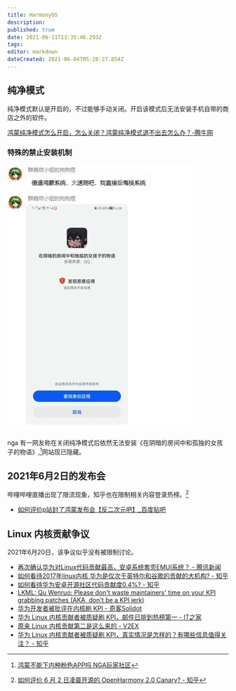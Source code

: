 ```yaml
---
title: HarmonyOS
description: 
published: true
date: 2021-06-11T13:35:46.293Z
tags: 
editor: markdown
dateCreated: 2021-06-04T05:20:27.854Z
---
```


## 纯净模式

纯净模式默认是开启的，不过能够手动关闭。开启该模式后无法安装手机自带的商店之外的软件。

[鸿蒙纯净模式怎么开启，怎么关闭？鸿蒙纯净模式退不出去怎么办？-腾牛网](https://web.archive.org/web/20210604044029/https://www.qqtn.com/article/article_311947_1.html)

### 特殊的禁止安装机制

![在阴暗的房间中和孤独的女孩子的物语](/src/在阴暗的房间中和孤独的女孩子的物语.webp)

nga 有一网友称在关闭纯净模式后依然无法安装《在阴暗的房间中和孤独的女孩子的物语》,[^2gISZ]网站现已隐藏。

[^2gISZ]: [鸿蒙不能下内种粉色APP吗 NGA玩家社区](https://archive.is/2gISZ "https://bbs.nga.cn/read.php?tid=27040410")

## 2021年6月2日的发布会

哔哩哔哩直播出现了限流现象，知乎也在限制相关内容登录热榜。[^cdfer]

[^cdfer]: [如何评价 6 月 2 日凌晨开源的 OpenHarmony 2.0 Canary? - 知乎](https://web.archive.org/web/20210603163144/https://www.zhihu.com/question/462685335/answer/1920115559)

+ [如何评价p站封了鸿蒙发布会【反二次元吧】_百度贴吧](https://web.archive.org/web/20210611051022/https://tieba.baidu.com/p/7386621934)

## Linux 内核贡献争议

2021年6月20日，该争议似乎没有被限制讨论。

+ [再次确认华为对Linux代码贡献最高，安卓系统套壳EMUI系统？ - 腾讯新闻](https://web.archive.org/web/20210622020902/https://new.qq.com/omn/20210417/20210417A0BD9D00.html)
+ [如何看待2017年linux内核 华为是仅次于英特尔和谷歌的贡献的大机构? - 知乎](https://web.archive.org/web/20210622032426/https://www.zhihu.com/question/344289069)
+ [如何看待华为安卓开源社区代码贡献度0.4%? - 知乎](https://web.archive.org/web/20210622031259/https://www.zhihu.com/question/451640869)
+ [LKML: Qu Wenruo: Please don't waste maintainers' time on your KPI grabbing patches (AKA, don't be a KPI jerk)](https://web.archive.org/web/20210621094038/https://lkml.org/lkml/2021/6/18/153)
+ [华为开发者被批评在内核刷 KPI - 奇客Solidot](https://web.archive.org/web/20210622032457/https://www.solidot.org/story?sid=68077)
+ [华为 Linux 内核贡献者被质疑刷 KPI，邮件已排到热榜第一 - IT之家](https://web.archive.org/web/20210621195555/https://www.ithome.com/0/558/456.htm)
+ [原来 Linux 内核贡献第二是这么来的 - V2EX](https://web.archive.org/web/20210621101548/https://www.v2ex.com/t/784789)
+ [华为 Linux 内核贡献者被质疑刷 KPI，真实情况是怎样的？有哪些信息值得关注？ - 知乎](https://web.archive.org/web/20210622021358/https://www.zhihu.com/question/466111598)
